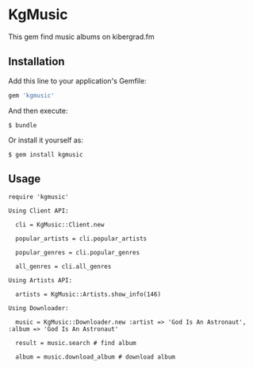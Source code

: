 # KgMusic

This gem find music albums on kibergrad.fm

## Installation

Add this line to your application's Gemfile:

```ruby
gem 'kgmusic'
```

And then execute:

    $ bundle

Or install it yourself as:

    $ gem install kgmusic

## Usage
    require 'kgmusic'

    Using Client API:

      cli = KgMusic::Client.new

      popular_artists = cli.popular_artists

      popular_genres = cli.popular_genres

      all_genres = cli.all_genres

    Using Artists API:

      artists = KgMusic::Artists.show_info(146)

    Using Downloader:

      music = KgMusic::Downloader.new :artist => 'God Is An Astronaut', :album => 'God Is An Astronaut'

      result = music.search # find album

      album = music.download_album # download album
